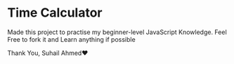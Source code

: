 # Time Calculator
Made this project to practise my beginner-level JavaScript Knowledge.
Feel Free to fork it and Learn anything if possible

Thank You,
Suhail Ahmed❤️
